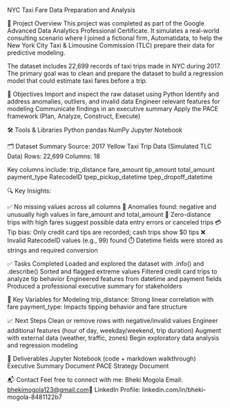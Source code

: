 NYC Taxi Fare Data Preparation and Analysis

📁 Project Overview
This project was completed as part of the Google Advanced Data Analytics Professional Certificate. It simulates a real-world consulting scenario where I joined a fictional firm, Automatidata, to help the New York City Taxi & Limousine Commission (TLC) prepare their data for predictive modeling.

The dataset includes 22,699 records of taxi trips made in NYC during 2017. The primary goal was to clean and prepare the dataset to build a regression model that could estimate taxi fares before a trip.

🧠 Objectives
Import and inspect the raw dataset using Python
Identify and address anomalies, outliers, and invalid data
Engineer relevant features for modeling
Communicate findings in an executive summary
Apply the PACE framework (Plan, Analyze, Construct, Execute)

🛠️ Tools & Libraries
Python
pandas
NumPy
Jupyter Notebook

🗂️ Dataset Summary
Source: 2017 Yellow Taxi Trip Data (Simulated TLC Data)
Rows: 22,699 
Columns: 18

Key columns include:
trip_distance
fare_amount
tip_amount
total_amount
payment_type
RatecodeID
tpep_pickup_datetime
tpep_dropoff_datetime

🔍 Key Insights:

✅ No missing values across all columns
🚩 Anomalies found: negative and unusually high values in fare_amount and total_amount
🔁 Zero-distance trips with high fares suggest possible data entry errors or canceled trips
💳 Tip bias: Only credit card tips are recorded; cash trips show $0 tips
❌ Invalid RatecodeID values (e.g., 99) found
⏱️ Datetime fields were stored as strings and required conversion

✅ Tasks Completed
Loaded and explored the dataset with .info() and .describe()
Sorted and flagged extreme values
Filtered credit card trips to analyze tip behavior
Engineered features from datetime and payment fields
Produced a professional executive summary for stakeholders

📌 Key Variables for Modeling
trip_distance: Strong linear correlation with fare
payment_type: Impacts tipping behavior and fare structure

📈 Next Steps
Clean or remove rows with negative/invalid values
Engineer additional features (hour of day, weekday/weekend, trip duration)
Augment with external data (weather, traffic, zones)
Begin exploratory data analysis and regression modeling

📄 Deliverables
Jupyter Notebook (code + markdown walkthrough)
Executive Summary Document
PACE Strategy Document

📬 Contact
Feel free to connect with me:
Bheki Mogola
Email: bhekimogola123@gmail.com🔗 
LinkedIn Profile: linkedin.com/in/bheki-mogola-8481122b7
